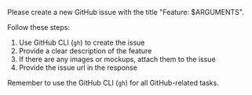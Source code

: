 Please create a new GitHub issue with the title "Feature: $ARGUMENTS".

Follow these steps:

1. Use GitHub CLI (`gh`) to create the issue
2. Provide a clear description of the feature
3. If there are any images or mockups, attach them to the issue
4. Provide the issue url in the response

Remember to use the GitHub CLI (`gh`) for all GitHub-related tasks.
